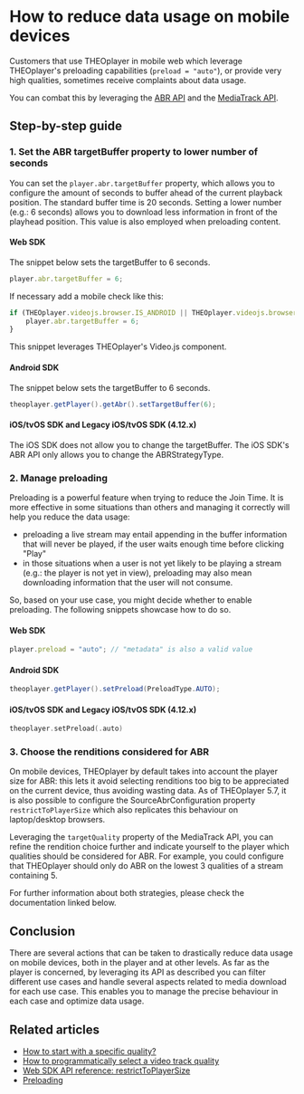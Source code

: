 # How to reduce data usage on mobile devices

Customers that use THEOplayer in mobile web which leverage THEOplayer's preloading capabilities (`preload = "auto"`), or provide very high qualities, sometimes receive complaints about data usage.

You can combat this by leveraging the [ABR API](pathname:///theoplayer/v7/api-reference/web/interfaces/ABRConfiguration.html) and the [MediaTrack API](pathname:///theoplayer/v7/api-reference/web/interfaces/MediaTrack.html).

## Step-by-step guide

### 1. Set the ABR targetBuffer property to lower number of seconds
You can set the `player.abr.targetBuffer` property, which allows you to configure the amount of seconds to buffer ahead of the current playback position. The standard buffer time is 20 seconds. Setting a lower number (e.g.: 6 seconds) allows you to download less information in front of the playhead position.
This value is also employed when preloading content.

#### Web SDK

The snippet below sets the targetBuffer to 6 seconds.

```js
player.abr.targetBuffer = 6;
```

If necessary add a mobile check like this:

```js
if (THEOplayer.videojs.browser.IS_ANDROID || THEOplayer.videojs.browser.IS_IOS || ... ) {
    player.abr.targetBuffer = 6;
}
```
This snippet leverages THEOplayer's Video.js component.

#### Android SDK

The snippet below sets the targetBuffer to 6 seconds.

```java
theoplayer.getPlayer().getAbr().setTargetBuffer(6);
```

#### iOS/tvOS SDK and Legacy iOS/tvOS SDK (4.12.x)

The iOS SDK does not allow you to change the targetBuffer. The iOS SDK's ABR API only allows you to change the ABRStrategyType.

### 2. Manage preloading

Preloading is a powerful feature when trying to reduce the Join Time. It is more effective in some situations than others and managing it correctly will help you reduce the data usage:
* preloading a live stream may entail appending in the buffer information that will never be played, if the user waits enough time before clicking "Play"
* in those situations when a user is not yet likely to be playing a stream (e.g.: the player is not yet in view), preloading may also mean downloading information that the user will not consume.   
  
So, based on your use case, you might decide whether to enable preloading.
The following snippets showcase how to do so. 

#### Web SDK

```js
player.preload = "auto"; // "metadata" is also a valid value
```

#### Android SDK

```java 
theoplayer.getPlayer().setPreload(PreloadType.AUTO);
```

#### iOS/tvOS SDK and Legacy iOS/tvOS SDK (4.12.x)

   ```swift
   theoplayer.setPreload(.auto)
   ```
### 3. Choose the renditions considered for ABR

On mobile devices, THEOplayer by default takes into account the player size for ABR: this lets it avoid selecting renditions too big to be appreciated on the current device, thus avoiding wasting data. As of THEOplayer 5.7, it is also possible to configure the SourceAbrConfiguration property `restrictToPlayerSize` which also replicates this behaviour on laptop/desktop browsers. 

Leveraging the `targetQuality` property of the MediaTrack API, you can refine the rendition choice further and indicate yourself to the player which qualities should be considered for ABR. For example, you could configure that THEOplayer should only do ABR on the lowest 3 qualities of a stream containing 5.

For further information about both strategies, please check the documentation linked below.

## Conclusion
There are several actions that can be taken to drastically reduce data usage on mobile devices, both in the player and at other levels.
As far as the player is concerned, by leveraging its API as described you can filter different use cases and handle several aspects related to media download for each use case. This enables you to manage the precise behaviour in each case and optimize data usage.

## Related articles

- [How to start with a specific quality?](05-how-to-start-with-specific-quality.md)
- [How to programmatically select a video track quality](03-how-to-select-video-track-quality.md)
- [Web SDK API reference: restrictToPlayerSize](pathname:///theoplayer/v7/api-reference/web/interfaces/SourceAbrConfiguration.html#restrictToPlayerSize)
- [Preloading](../07-miscellaneous/09-preloading.md)
